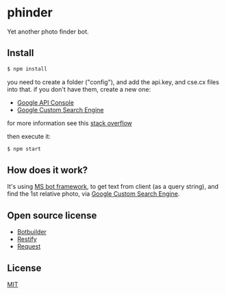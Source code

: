 # phinder
Yet another photo finder bot.

## Install

```javascript
$ npm install
```

you need to create a folder ("config"), and add the api.key, and cse.cx files into that. if you don't have them, create a new one:
- [Google API Console](https://console.developers.google.com/)
- [Google Custom Search Engine](https://cse.google.com/)

for more information see this [stack overflow](http://stackoverflow.com/a/34062436)

then execute it:

```javascript
$ npm start
```

## How does it work?

It's using [MS bot framework](https://dev.botframework.com/), to get text from client (as a query string), 
and find the 1st relative photo, via [Google Custom Search Engine](https://cse.google.com/cse/).

## Open source license

- [Botbuilder](https://github.com/Microsoft/BotBuilder/blob/master/LICENSE)
- [Restify](https://github.com/restify/node-restify/blob/5.x/LICENSE)
- [Request](https://github.com/request/request/blob/master/LICENSE)

## License

[MIT](LICENSE)
